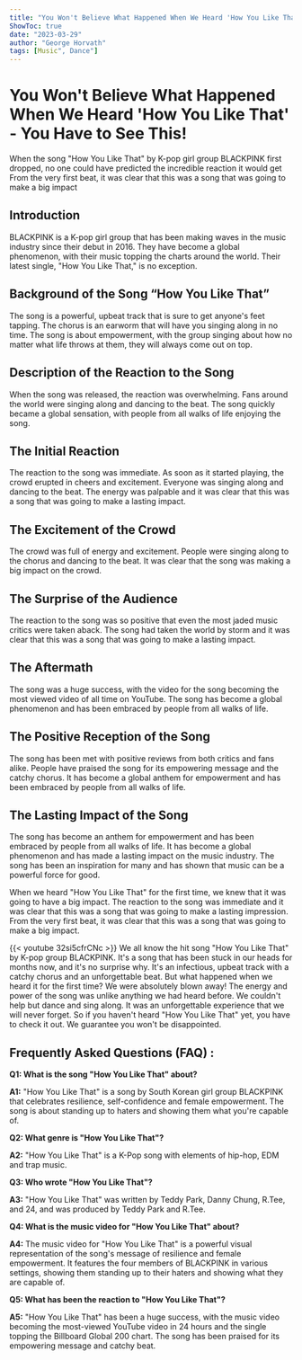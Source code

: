 ```yaml
---
title: "You Won't Believe What Happened When We Heard 'How You Like That' - You Have to See This!"
ShowToc: true 
date: "2023-03-29"
author: "George Horvath" 
tags: [Music", Dance"]
---
```

# You Won't Believe What Happened When We Heard 'How You Like That' - You Have to See This!

When the song "How You Like That" by K-pop girl group BLACKPINK first dropped, no one could have predicted the incredible reaction it would get From the very first beat, it was clear that this was a song that was going to make a big impact

## Introduction

BLACKPINK is a K-pop girl group that has been making waves in the music industry since their debut in 2016. They have become a global phenomenon, with their music topping the charts around the world. Their latest single, "How You Like That," is no exception.

## Background of the Song “How You Like That”

The song is a powerful, upbeat track that is sure to get anyone's feet tapping. The chorus is an earworm that will have you singing along in no time. The song is about empowerment, with the group singing about how no matter what life throws at them, they will always come out on top.

## Description of the Reaction to the Song

When the song was released, the reaction was overwhelming. Fans around the world were singing along and dancing to the beat. The song quickly became a global sensation, with people from all walks of life enjoying the song.

## The Initial Reaction

The reaction to the song was immediate. As soon as it started playing, the crowd erupted in cheers and excitement. Everyone was singing along and dancing to the beat. The energy was palpable and it was clear that this was a song that was going to make a lasting impact.

## The Excitement of the Crowd

The crowd was full of energy and excitement. People were singing along to the chorus and dancing to the beat. It was clear that the song was making a big impact on the crowd.

## The Surprise of the Audience

The reaction to the song was so positive that even the most jaded music critics were taken aback. The song had taken the world by storm and it was clear that this was a song that was going to make a lasting impact.

## The Aftermath

The song was a huge success, with the video for the song becoming the most viewed video of all time on YouTube. The song has become a global phenomenon and has been embraced by people from all walks of life.

## The Positive Reception of the Song

The song has been met with positive reviews from both critics and fans alike. People have praised the song for its empowering message and the catchy chorus. It has become a global anthem for empowerment and has been embraced by people from all walks of life.

## The Lasting Impact of the Song

The song has become an anthem for empowerment and has been embraced by people from all walks of life. It has become a global phenomenon and has made a lasting impact on the music industry. The song has been an inspiration for many and has shown that music can be a powerful force for good.

When we heard "How You Like That" for the first time, we knew that it was going to have a big impact. The reaction to the song was immediate and it was clear that this was a song that was going to make a lasting impression. From the very first beat, it was clear that this was a song that was going to make a big impact.

{{< youtube 32si5cfrCNc >}} 
We all know the hit song "How You Like That" by K-pop group BLACKPINK. It's a song that has been stuck in our heads for months now, and it's no surprise why. It's an infectious, upbeat track with a catchy chorus and an unforgettable beat. But what happened when we heard it for the first time? We were absolutely blown away! The energy and power of the song was unlike anything we had heard before. We couldn't help but dance and sing along. It was an unforgettable experience that we will never forget. So if you haven't heard "How You Like That" yet, you have to check it out. We guarantee you won't be disappointed.

## Frequently Asked Questions (FAQ) :
**Q1: What is the song "How You Like That" about?**

**A1:** "How You Like That" is a song by South Korean girl group BLACKPINK that celebrates resilience, self-confidence and female empowerment. The song is about standing up to haters and showing them what you're capable of. 

**Q2: What genre is "How You Like That"?**

**A2:** "How You Like That" is a K-Pop song with elements of hip-hop, EDM and trap music. 

**Q3: Who wrote "How You Like That"?**

**A3:** "How You Like That" was written by Teddy Park, Danny Chung, R.Tee, and 24, and was produced by Teddy Park and R.Tee. 

**Q4: What is the music video for "How You Like That" about?**

**A4:** The music video for "How You Like That" is a powerful visual representation of the song's message of resilience and female empowerment. It features the four members of BLACKPINK in various settings, showing them standing up to their haters and showing what they are capable of. 

**Q5: What has been the reaction to "How You Like That"?**

**A5:** "How You Like That" has been a huge success, with the music video becoming the most-viewed YouTube video in 24 hours and the single topping the Billboard Global 200 chart. The song has been praised for its empowering message and catchy beat.



